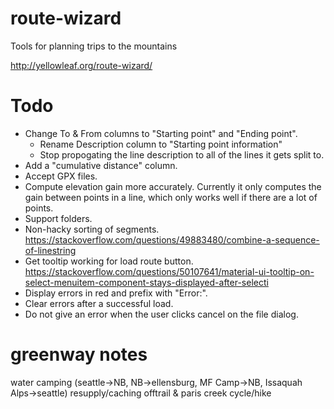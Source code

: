 # route-wizard

Tools for planning trips to the mountains

http://yellowleaf.org/route-wizard/

# Todo

* Change To & From columns to "Starting point" and "Ending point".
  * Rename Description column to "Starting point information"
  * Stop propogating the line description to all of the lines it gets split to.
* Add a "cumulative distance" column.
* Accept GPX files.
* Compute elevation gain more accurately.  Currently it only computes the gain between points in a line, which only works well if there are a lot of points.
* Support folders.
* Non-hacky sorting of segments. https://stackoverflow.com/questions/49883480/combine-a-sequence-of-linestring
* Get tooltip working for load route button.  https://stackoverflow.com/questions/50107641/material-ui-tooltip-on-select-menuitem-component-stays-displayed-after-selecti
* Display errors in red and prefix with "Error:".
* Clear errors after a successful load.
* Do not give an error when the user clicks cancel on the file dialog.

# greenway notes

water
camping (seattle->NB, NB->ellensburg, MF Camp->NB, Issaquah Alps->seattle)
resupply/caching
offtrail & paris creek
cycle/hike
